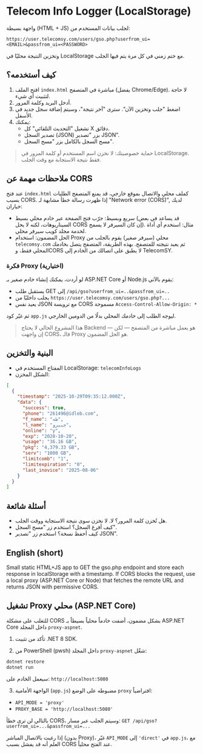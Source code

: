 # Telecom Info Logger (LocalStorage)

واجهة بسيطة (HTML + JS) لجلب بيانات المستخدم من: 

```
https://user.telecomsy.com/users/gso.php?userfrom_ui=<EMAIL>&passfrom_ui=<PASSWORD>
```

وتخزين النتيجة محليًا في LocalStorage مع ختم زمني في كل مرة يتم فيها الجلب.

## كيف أستخدمه؟

1. افتح الملف `index.html` مباشرة في المتصفح (يفضل Chrome/Edge). لا حاجة لتثبيت أي شيء.
2. أدخل البريد وكلمة المرور.
3. اضغط "جلب وتخزين الآن". سترى "آخر نتيجة"، وسيتم إضافة سجل جديد في الأسفل.
4. يمكنك:
   - تشغيل "التحديث التلقائي" كل X دقائق.
   - تصدير السجل (JSON) بزر "تصدير JSON".
   - مسح السجل بالكامل بزر "مسح السجل".

> حماية خصوصيتك: لا نخزن اسم المستخدم أو كلمة المرور في LocalStorage. فقط نتيجة الاستجابة مع وقت الجلب.

## ملاحظات مهمة عن CORS
عند فتح `index.html` كملف محلي والاتصال بموقع خارجي، قد يمنع المتصفح الطلبات بسبب CORS.
إذا ظهرت رسالة خطأ مشابهة لـ "Network error (CORS)", لديك خياران:

- سريع وبسيط: جرّب فتح الصفحة عبر خادم محلي بسيط (قد يساعد في بعض السيناريوهات، لكنه لا يحل CORS إن كان السيرفر لا يسمح). مثال: استخدم أي أداة لخدمة مجلد كويب سيرفر محلي.
- الحل المضمون: استخدام Proxy محلي (سيرفر صغير) يقوم بالجلب من `telecomsy.com` ثم يعيد نتيجته للمتصفح. بهذه الطريقة، المتصفح يتصل بخادمك المحلي فقط، وCORS لا يطبق على اتصالك من الخادم إلى TelecomSY.

### فكرة Proxy (اختيارية)
لو أردت، يمكنك إنشاء خادم صغير بـ ASP.NET Core أو Node.js يقوم بالآتي:
- يستقبل طلب GET إلى `/api/gso?userfrom_ui=..&passfrom_ui=..`
- يجلب داخليًا من `https://user.telecomsy.com/users/gso.php?...`
- يعيد نفس JSON مع ترويسة CORS مسموحة `Access-Control-Allow-Origin: *`

ثم غيّر كود `app.js` ليوجه الطلب إلى خادمك المحلي بدلًا من الدومين الخارجي.

> هذا المشروع الحالي لا يحتاج Backend — هو يعمل مباشرة من المتصفح — لكن إن واجهت CORS، فالـ Proxy هو الحل المضمون.

## البنية والتخزين
- المفتاح المستخدم في LocalStorage: `telecomInfoLogs`
- الشكل المخزن:

```json
[
  {
    "timestamp": "2025-10-29T09:35:12.000Z",
    "data": {
      "success": true,
      "phone": "261496@idleb.com",
      "f_name": "طه",
      "l_name": "جبيرو",
      "online": "y",
      "exp": "2028-10-20",
      "usage": "36.16 GB",
      "pkg": "4,379.33 GB",
      "serv": "1000 GB",
      "limitcomb": "1",
      "limitexpiration": "0",
      "last_inovice": "2025-08-06"
    }
  }
]
```

## أسئلة شائعة
- هل تُخزن كلمة المرور؟ لا. لا نخزن سوى نتيجة الاستجابة ووقت الجلب.
- كيف أفرغ السجل؟ استخدم زر "مسح السجل".
- كيف أحفظ نسخة؟ استخدم زر "تصدير JSON".

## English (short)
Small static HTML+JS app to GET the gso.php endpoint and store each response in localStorage with a timestamp. If CORS blocks the request, use a local proxy (ASP.NET Core or Node) that fetches the remote URL and returns JSON with permissive CORS.

## تشغيل Proxy محلي (ASP.NET Core)
للتغلب على مشكلة CORS بشكل مضمون، أضفت خادماً محلياً بسيطاً بـ ASP.NET Core داخل المجلد `proxy-aspnet`.

1) تأكد من تثبيت .NET 8 SDK.

2) من PowerShell (pwsh) داخل المجلد `proxy-aspnet` شغّل:

```powershell
dotnet restore
dotnet run
```

سيعمل الخادم على: `http://localhost:5080`

3) الواجهة الأمامية (`app.js`) مضبوطه على الوضع `proxy` افتراضياً:

- `API_MODE = 'proxy'`
- `PROXY_BASE = 'http://localhost:5080'`

بالتالي لن ترى خطأ CORS، وسيتم الجلب عبر مسار: `GET /api/gso?userfrom_ui=...&passfrom_ui=...`

إذا رغبت بالاتصال المباشر (بدون Proxy)، غيّر `API_MODE` إلى `'direct'` في `app.js`، مع العلم أنه قد يفشل بسبب CORS عند الفتح محلياً.

